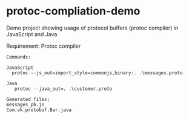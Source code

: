 # protoc-compliation-demo
Demo project showing usage of protocol buffers (protoc compiler) in JavaScript and Java

Requirement: 
Protoc compiler

```
Commands:

JavaScript 
  protoc --js_out=import_style=commonjs,binary:. .\messages.proto

Java
   protoc --java_out=. .\customer.proto

Generated files:
messages_pb.js
Com.vk.protobuf.Bar.java

```
